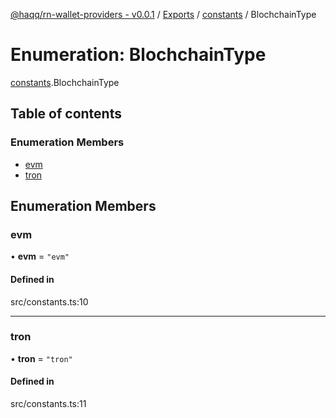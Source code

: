 [@haqq/rn-wallet-providers - v0.0.1](../README.md) / [Exports](../modules.md) / [constants](../modules/constants.md) / BlochchainType

# Enumeration: BlochchainType

[constants](../modules/constants.md).BlochchainType

## Table of contents

### Enumeration Members

- [evm](constants.BlochchainType.md#evm)
- [tron](constants.BlochchainType.md#tron)

## Enumeration Members

### evm

• **evm** = ``"evm"``

#### Defined in

src/constants.ts:10

___

### tron

• **tron** = ``"tron"``

#### Defined in

src/constants.ts:11
